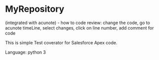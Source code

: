 MyRepository
============

(integrated with acunote) - how to code review: change the code, go to acunote timeLine, select changes, click on line number, add comment for code

This is simple Test coverator for Salesforce Apex code.


Language: python 3
